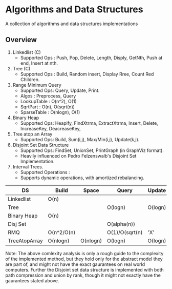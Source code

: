 Algorithms and Data Structures
==============================

A collection of algorithms and data structures implementations

Overview
--------
1. Linkedlist (C) 
   * Supported Ops : Push, Pop, Delete, Length, Disply, GetNth, Push at end, Insert at nth. 
2. Tree (C)
   * Supported Ops : Build, Random insert, Display Rree, Count Red Children.
3. Range Minimum Query
   * Supported Ops: Query, Update, Print.
   * Algos : Preprocess, Query 
    * LookupTable : O(n^2), O(1)
    * SqrtPart     : O(n), O(sqrt(n))
    * SparseTable  : O(nlogn), O(1)
4. Binary Heap 
   * Supported Ops: Heapify, FindXtrma, ExtractXtrma, Insert, Delete, IncreaseKey, DeacreaseKey,
5. Tree atop an Array 
   * Supported Ops: Build, Sum(i,j), Max/Min(i,j), Update(k,j).
6. Disjoint Set Data Structure
   * Supported Ops: FindSet, UnionSet, PrintGraph (in GraphViz format). 
   * Heavily influenced on Pedro Felzenswalb's Disjoint Set Implementation.
7. Interval Trees.
   * Supported Operations : 
   * Supports dynamic operations, with amortized rebalancing.

| DS		| Build	   | Space	| Query	 | Update |
| ------------- | -------- | ---------- | ------ | ------ |
| Linkedlist	| O(n)     |            |	 |	  |
| Tree		|	   |            | O(logn)| O(logn)|
| Binary Heap   | O(n)     |            |        |        |
| Disj Set      |          |            | O(alpha(n)) |        |
| RMQ           | O(n^2/O(n) |          | O(1)/O(sqrt(n) |   'X' |
| TreeAtopArray | O(nlogn) | O(nlogn)   | O(logn)| O(logn)|

Note: The above comlexity analysis is only a rough guide to the complexity of the implemented method, but they hold only for the abstract model they are part of, and might not have the exact gaurantees on real world computers. Further the Disjoint set data structure is implemented with both path compression and union by rank, though it might not exactly have the gaurantees stated above.

